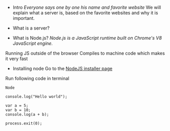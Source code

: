 * Intro
_Everyone says one by one his name and favorite website_
We will explain what a server is, based on the favorite websites and why it is important.

* What is a server?

* What is Node.js?
_Node.js is a JavaScript runtime built on Chrome's V8 JavaScript engine._

Running JS outside of the browser
Compiles to machine code which makes it very fast

* Installing node
Go to the [NodeJS installer page](https://nodejs.org/en/download/)


Run following code in terminal
```
Node

console.log("Hello world");

var a = 5;
var b = 10;
console.log(a + b);

process.exit(0);
```
